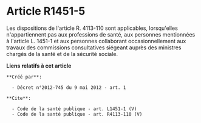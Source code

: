 # Article R1451-5

Les dispositions de l'article R. 4113-110 sont applicables, lorsqu'elles n'appartiennent pas aux professions de santé, aux
personnes mentionnées à l'article L. 1451-1 et aux personnes collaborant occasionnellement aux travaux des commissions
consultatives siégeant auprès des ministres chargés de la santé et de la sécurité sociale.

**Liens relatifs à cet article**

	**Créé par**:

	  - Décret n°2012-745 du 9 mai 2012 - art. 1

	**Cite**:

	  - Code de la santé publique - art. L1451-1 (V)
	  - Code de la santé publique - art. R4113-110 (V)
